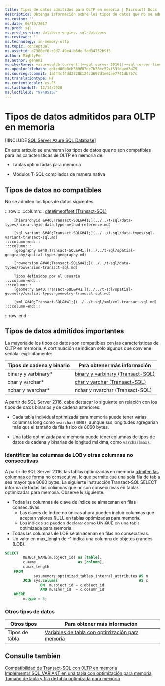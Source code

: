 ```yaml
---
title: Tipos de datos admitidos para OLTP en memoria | Microsoft Docs
description: Obtenga información sobre los tipos de datos que no se admiten en las características de OLTP en memoria, las tablas optimizadas para memoria y los módulos T-SQL compilados de forma nativa.
ms.custom: ''
ms.date: 06/19/2017
ms.prod: sql
ms.prod_service: database-engine, sql-database
ms.reviewer: ''
ms.technology: in-memory-oltp
ms.topic: conceptual
ms.assetid: a7380ef0-c9d7-49e4-b6de-fad34752b9f3
author: MightyPen
ms.author: genemi
monikerRange: =azuresqldb-current||>=sql-server-2016||>=sql-server-linux-2017||=azuresqldb-mi-current
ms.openlocfilehash: cdbcd80b0cb369607dc7b38cc524f53fdaed3a79
ms.sourcegitcommit: 1a544cf4dd2720b124c3697d1e62ae7741db757c
ms.translationtype: HT
ms.contentlocale: es-ES
ms.lasthandoff: 12/14/2020
ms.locfileid: "97485157"
---
```

# <a name="supported-data-types-for-in-memory-oltp"></a>Tipos de datos admitidos para OLTP en memoria
[!INCLUDE [SQL Server Azure SQL Database](../../includes/applies-to-version/sql-asdb.md)]

  En este artículo se enumeran los tipos de datos que no son compatibles para las características de OLTP en memoria de:  
  
-   Tablas optimizadas para memoria  
  
-   Módulos T-SQL compilados de manera nativa  
  
## <a name="unsupported-data-types"></a>Tipos de datos no compatibles  
 No se admiten los tipos de datos siguientes:  

:::row:::
    :::column:::
        [datetimeoffset &#40;Transact-SQL&#41;](../../t-sql/data-types/datetimeoffset-transact-sql.md)

        [hierarchyid &#40;Transact-SQL&#41;](../../t-sql/data-types/hierarchyid-data-type-method-reference.md)

        [sql_variant &#40;Transact-SQL&#41;](../../t-sql/data-types/sql-variant-transact-sql.md)
    :::column-end:::
    :::column:::
        [geography &#40;Transact-SQL&#41;](../../t-sql/spatial-geography/spatial-types-geography.md)

        [rowversion &#40;Transact-SQL&#41;](../../t-sql/data-types/rowversion-transact-sql.md)

        Tipos definidos por el usuario
    :::column-end:::
    :::column:::
        [geometry &#40;Transact-SQL&#41;](../../t-sql/spatial-geometry/spatial-types-geometry-transact-sql.md)

        [xml &#40;Transact-SQL&#41;](../../t-sql/xml/xml-transact-sql.md)
    :::column-end:::
:::row-end:::
  
## <a name="notable-supported-data-types"></a>Tipos de datos admitidos importantes  
 La mayoría de los tipos de datos son compatibles con las características de OLTP en memoria. A continuación se indican solo algunos que conviene señalar explícitamente:  
  
|Tipos de cadena y binario|Para obtener más información|  
|-----------------------------|--------------------------|  
|binary y varbinary*|[binary y varbinary &#40;Transact-SQL&#41;](../../t-sql/data-types/binary-and-varbinary-transact-sql.md)|  
|char y varchar*|[char y varchar &#40;Transact-SQL&#41;](../../t-sql/data-types/char-and-varchar-transact-sql.md)|  
|nchar y nvarchar*|[nchar y nvarchar &#40;Transact-SQL&#41;](../../t-sql/data-types/nchar-and-nvarchar-transact-sql.md)|  
  
A partir de SQL Server 2016, cabe destacar lo siguiente en relación con los tipos de datos binarios y de cadena anteriores:  
  
- Cada tabla individual optimizada para memoria puede tener varias columnas long como `nvarchar(4000)`, aunque sus longitudes agregarían más que el tamaño de fila físico de 8060 bytes.  
  
- Una tabla optimizada para memoria puede tener columnas de tipos de datos de cadena y binarias de longitud máxima, como `varchar(max)`.  


### <a name="identify-lobs-and-other-columns-that-are-off-row"></a>Identificar las columnas de LOB y otras columnas no consecutivas

A partir de SQL Server 2016, las tablas optimizadas en memoria [admiten las columnas de forma no consecutiva](../../relational-databases/in-memory-oltp/table-and-row-size-in-memory-optimized-tables.md), lo que permite que una sola fila de tabla sea mayor que 8060 bytes. La siguiente instrucción Transact-SQL SELECT informa de todas las columnas que no son consecutivas en tablas optimizadas para memoria. Observe lo siguiente:

- Todas las columnas de clave de índice se almacenan en filas consecutivas.
  - Las claves de índice no únicas ahora pueden incluir columnas que aceptan valores NULL en tablas optimizadas para memoria.
  - Los índices se pueden declarar como UNIQUE en una tabla optimizada para memoria.
- Todas las columnas de LOB se almacenan en filas no consecutivas.
- Un valor en max_length de -1 indica una columna de objetos grandes (LOB).


```sql
SELECT
        OBJECT_NAME(m.object_id) as [table],
        c.name                   as [column],
        c.max_length
    FROM
             sys.memory_optimized_tables_internal_attributes AS m
        JOIN sys.columns                                     AS c
                ON  m.object_id = c.object_id
                AND m.minor_id  = c.column_id
    WHERE
        m.type = 5;
```


### <a name="other-data-types"></a>Otros tipos de datos


|Otros tipos|Para obtener más información|  
|-----------------|--------------------------|  
|Tipos de tabla|[Variables de tabla con optimización para memoria](../../relational-databases/in-memory-oltp/faster-temp-table-and-table-variable-by-using-memory-optimization.md)|  
  
## <a name="see-also"></a>Consulte también  
 [Compatibilidad de Transact-SQL con OLTP en memoria](../../relational-databases/in-memory-oltp/transact-sql-support-for-in-memory-oltp.md)   
 [Implementar SQL_VARIANT en una tabla con optimización para memoria](../../relational-databases/in-memory-oltp/implementing-sql-variant-in-a-memory-optimized-table.md)  
 [Tamaño de tabla y fila de tabla optimizada para memoria](../../relational-databases/in-memory-oltp/table-and-row-size-in-memory-optimized-tables.md)  
  
  
